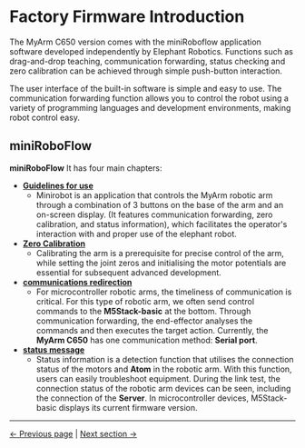 # Factory Firmware Introduction

The MyArm C650 version comes with the miniRoboflow application software developed independently by Elephant Robotics. Functions such as drag-and-drop teaching, communication forwarding, status checking and zero calibration can be achieved through simple push-button interaction.

The user interface of the built-in software is simple and easy to use. The communication forwarding function allows you to control the robot using a variety of programming languages and development environments, making robot control easy.

## miniRoboFlow

**miniRoboFlow** It has four main chapters:

- [**Guidelines for use**](5.1.1-MinitobotGuide.md)
  - Minirobot is an application that controls the MyArm robotic arm through a combination of 3 buttons on the base of the arm and an on-screen display. (It features communication forwarding, zero calibration, and status information), which facilitates the operator's interaction with and proper use of the elephant robot.
- [**Zero Calibration**](5.1.2-calibrate.md)
  - Calibrating the arm is a prerequisite for precise control of the arm, while setting the joint zeros and initialising the motor potentials are essential for subsequent advanced development.
- [**communications redirection**](5.1.3-transponder.md)
  - For microcontroller robotic arms, the timeliness of communication is critical. For this type of robotic arm, we often send control commands to the **M5Stack-basic** at the bottom. Through communication forwarding, the end-effector analyses the commands and then executes the target action. Currently, the **MyArm C650** has one communication method: **Serial port**.
- [**status message**](5.1.4-information.md)
  - Status information is a detection function that utilises the connection status of the motors and **Atom** in the robotic arm. With this function, users can easily troubleshoot equipment. During the link test, the connection status of the robotic arm devices can be seen, including the connection of the **Server**. In microcontroller devices, M5Stack-basic displays its current firmware version.

---

[← Previous page](../README.md) | [Next section →](../5.3-FirmwareVersionDescription/README.md)